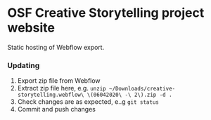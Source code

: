 OSF Creative Storytelling project website
=========================================

Static hosting of Webflow export.

### Updating

1. Export zip file from Webflow
2. Extract zip file here, e.g. `unzip ~/Downloads/creative-storytelling.webflow\ \(06042020\ -\ 2\).zip -d .`
3. Check changes are as expected, e..g `git status`
4. Commit and push changes